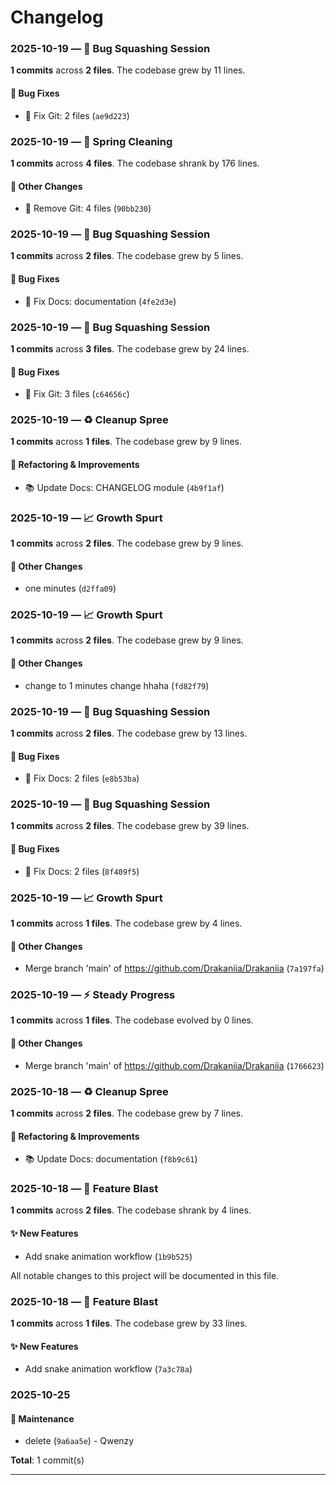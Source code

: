 # Changelog


### 2025-10-19 — 🔧 Bug Squashing Session

**1 commits** across **2 files**. The codebase grew by 11 lines.

#### 🐛 Bug Fixes
- 🐛 Fix Git: 2 files (`ae9d223`)



### 2025-10-19 — 🧹 Spring Cleaning

**1 commits** across **4 files**. The codebase shrank by 176 lines.

#### 🔄 Other Changes
- 🐛 Remove Git: 4 files (`90bb230`)



### 2025-10-19 — 🔧 Bug Squashing Session

**1 commits** across **2 files**. The codebase grew by 5 lines.

#### 🐛 Bug Fixes
- 🐛 Fix Docs: documentation (`4fe2d3e`)



### 2025-10-19 — 🔧 Bug Squashing Session

**1 commits** across **3 files**. The codebase grew by 24 lines.

#### 🐛 Bug Fixes
- 🐛 Fix Git: 3 files (`c64656c`)



### 2025-10-19 — ♻️ Cleanup Spree

**1 commits** across **1 files**. The codebase grew by 9 lines.

#### 🔧 Refactoring & Improvements
- 📚 Update Docs: CHANGELOG module (`4b9f1af`)



### 2025-10-19 — 📈 Growth Spurt

**1 commits** across **2 files**. The codebase grew by 9 lines.

#### 🔄 Other Changes
- one minutes (`d2ffa09`)



### 2025-10-19 — 📈 Growth Spurt

**1 commits** across **2 files**. The codebase grew by 9 lines.

#### 🔄 Other Changes
- change to 1 minutes change hhaha (`fd82f79`)



### 2025-10-19 — 🔧 Bug Squashing Session

**1 commits** across **2 files**. The codebase grew by 13 lines.

#### 🐛 Bug Fixes
- 🐛 Fix Docs: 2 files (`e8b53ba`)



### 2025-10-19 — 🔧 Bug Squashing Session

**1 commits** across **2 files**. The codebase grew by 39 lines.

#### 🐛 Bug Fixes
- 🐛 Fix Docs: 2 files (`8f409f5`)



### 2025-10-19 — 📈 Growth Spurt

**1 commits** across **1 files**. The codebase grew by 4 lines.

#### 🔄 Other Changes
- Merge branch 'main' of https://github.com/Drakaniia/Drakaniia (`7a197fa`)



### 2025-10-19 — ⚡ Steady Progress

**1 commits** across **1 files**. The codebase evolved by 0 lines.

#### 🔄 Other Changes
- Merge branch 'main' of https://github.com/Drakaniia/Drakaniia (`1766623`)



### 2025-10-18 — ♻️ Cleanup Spree

**1 commits** across **2 files**. The codebase grew by 7 lines.

#### 🔧 Refactoring & Improvements
- 📚 Update Docs: documentation (`f8b9c61`)



### 2025-10-18 — 🚀 Feature Blast

**1 commits** across **2 files**. The codebase shrank by 4 lines.

#### ✨ New Features
- Add snake animation workflow (`1b9b525`)


All notable changes to this project will be documented in this file.

### 2025-10-18 — 🚀 Feature Blast

**1 commits** across **1 files**. The codebase grew by 33 lines.

#### ✨ New Features
- Add snake animation workflow (`7a3c78a`)

### 2025-10-25

#### 🔧 Maintenance

- delete (`9a6aa5e`) - Qwenzy

**Total**: 1 commit(s)

---
